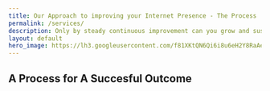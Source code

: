 ```yaml
---
title: Our Approach to improving your Internet Presence - The Process
permalink: /services/
description: Only by steady continuous improvement can you grow and sustain your organisation
layout: default
hero_image: https://lh3.googleusercontent.com/f81XKtQN6Qi6i8u6eH2Y8RaAebqBxNOELdwRmq1B7LWbT4SNnGPUXtKJDP-Ktrk7ORoUCon6zpIMThfYLz0=w1200-h500-c-rj-e30
---
```


## A Process for A Succesful Outcome